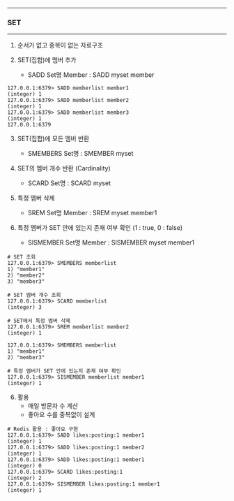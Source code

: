 -----
### SET
-----
1. 순서가 없고 중복이 없는 자료구조

2. SET(집합)에 멤버 추가
   - SADD Set명 Member : SADD myset member
```
127.0.0.1:6379> SADD memberlist member1
(integer) 1
127.0.0.1:6379> SADD memberlist member2
(integer) 1
127.0.0.1:6379> SADD memberlist member3
(integer) 1
127.0.0.1:6379
```

3. SET(집합)에 모든 멤버 반환
   - SMEMBERS Set명 : SMEMBER myset

4. SET의 멤버 개수 반환 (Cardinality)
   - SCARD Set명 : SCARD myset

5. 특정 멤버 삭제
   - SREM Set명 Member : SREM myset member1

6. 특정 멤버가 SET 안에 있는지 존재 여부 확인 (1 : true, 0 : false)
   - SISMEMBER Set명 Member : SISMEMBER myset member1
```
# SET 조회
127.0.0.1:6379> SMEMBERS memberlist
1) "member1"
2) "member2"
3) "member3"

# SET 멤버 개수 조회
127.0.0.1:6379> SCARD memberlist
(integer) 3

# SET에서 특정 멤버 삭제
127.0.0.1:6379> SREM memberlist member2
(integer) 1

127.0.0.1:6379> SMEMBERS memberlist
1) "member1"
2) "member3"

# 특정 멤버가 SET 안에 있는지 존재 여부 확인
127.0.0.1:6379> SISMEMBER memberlist member1
(integer) 1
```

6. 활용
   - 매일 방문자 수 계산
   - 좋아요 수를 중복없이 설계
```
# Redis 활용 : 좋아요 구현
127.0.0.1:6379> SADD likes:posting:1 member1
(integer) 1
127.0.0.1:6379> SADD likes:posting:1 member2
(integer) 1
127.0.0.1:6379> SADD likes:posting:1 member1
(integer) 0
127.0.0.1:6379> SCARD likes:posting:1
(integer) 2
127.0.0.1:6379> SISMEMBER likes:posting:1 member1
(integer) 1
```   
